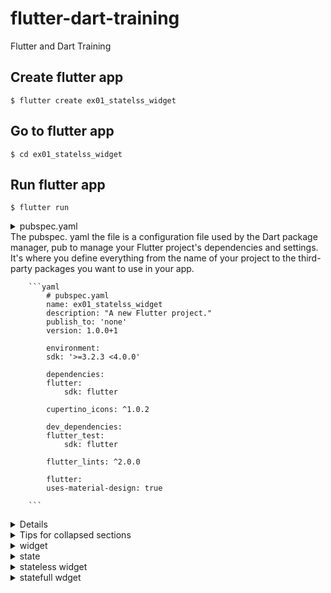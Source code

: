 # flutter-dart-training
Flutter and Dart Training

## Create flutter app
`$ flutter create ex01_statelss_widget`

## Go to flutter app
``$ cd ex01_statelss_widget``

## Run flutter app
``$ flutter run``

<details>
    <summary> pubspec.yaml <summary>
        The pubspec. yaml the file is a configuration file used by the Dart package manager, pub to manage your Flutter project's dependencies and settings. It's where you define everything from the name of your project to the third-party packages you want to use in your app.

        ```yaml
            # pubspec.yaml
            name: ex01_statelss_widget
            description: "A new Flutter project."
            publish_to: 'none' 
            version: 1.0.0+1

            environment:
            sdk: '>=3.2.3 <4.0.0'

            dependencies:
            flutter:
                sdk: flutter

            cupertino_icons: ^1.0.2

            dev_dependencies:
            flutter_test:
                sdk: flutter

            flutter_lints: ^2.0.0

            flutter:
            uses-material-design: true

        ```
</details>


<details>
    <header>lib/main.dart <header>
The main function by itself is the Dart entry point of an application. What makes the Flutter application take the scene is the runApp function called by passing a widget as a parameter, which will be the root widget of the application (the application itself).

        ```dart
            # main.dart
            import 'package:flutter/material.dart';

            void main() {
            runApp(const MyApp());
            }

            class MyApp extends StatelessWidget {
            const MyApp({super.key});

            @override
            Widget build(BuildContext context) {
                return const MaterialApp(
                title: 'Stateless Widget Flutter Demo',
                home: GreetingScreen(),
                );
            }
            }

            class GreetingScreen extends StatelessWidget {
            const GreetingScreen({super.key});

            @override
            Widget build(BuildContext context) {
                return Scaffold(
                appBar: AppBar(
                    title: const Text('Welcome!'),
                ),
                body: const Center(
                    child: Text(
                    'Instill Learning',
                    style: TextStyle(fontSize: 24, fontWeight: FontWeight.bold ),
                    ),
                ),
                );
            }
            }
        ```
</details>
        
<details>
    <summary>Tips for collapsed sections</summary>

</details>

<details>
    <summary>widget</summary>

</details>

<details>
    <summary>state</summary>

</details>

<details>
    <summary>stateless widget</summary>

</details>

<details>
    <summary>statefull wdget</summary>

</details>


